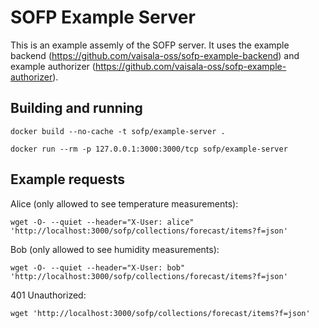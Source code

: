 # SOFP Example Server

This is an example assemly of the SOFP server. It uses the example backend (https://github.com/vaisala-oss/sofp-example-backend) and example authorizer (https://github.com/vaisala-oss/sofp-example-authorizer).

## Building and running

`docker build --no-cache -t sofp/example-server .`


`docker run --rm -p 127.0.0.1:3000:3000/tcp sofp/example-server`


## Example requests

Alice (only allowed to see temperature measurements):

`wget -O- --quiet --header="X-User: alice" 'http://localhost:3000/sofp/collections/forecast/items?f=json'`

Bob (only allowed to see humidity measurements):

`wget -O- --quiet --header="X-User: bob" 'http://localhost:3000/sofp/collections/forecast/items?f=json'`

401 Unauthorized:

`wget 'http://localhost:3000/sofp/collections/forecast/items?f=json'`
